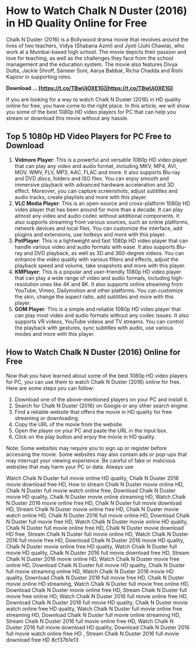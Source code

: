 
 
# How to Watch Chalk N Duster (2016) in HD Quality Online for Free
 
Chalk N Duster (2016) is a Bollywood drama movie that revolves around the lives of two teachers, Vidya (Shabana Azmi) and Jyoti (Juhi Chawla), who work at a Mumbai-based high school. The movie depicts their passion and love for teaching, as well as the challenges they face from the school management and the education system. The movie also features Divya Dutta, Jackie Shroff, Sameer Soni, Aarya Babbar, Richa Chadda and Rishi Kapoor in supporting roles.
 
**Download … [https://t.co/TBwUjOXE1G](https://t.co/TBwUjOXE1G)**


 
If you are looking for a way to watch Chalk N Duster (2016) in HD quality online for free, you have come to the right place. In this article, we will show you some of the best 1080p HD video players for PC that can help you stream or download this movie without any hassle.
 
## Top 5 1080p HD Video Players for PC Free to Download
 
1. **Vidmore Player**: This is a powerful and versatile 1080p HD video player that can play any video and audio format, including MKV, MP4, AVI, MOV, WMV, FLV, MP3, AAC, FLAC and more. It also supports Blu-ray and DVD discs, folders and ISO files. You can enjoy smooth and immersive playback with advanced hardware acceleration and 3D effect. Moreover, you can capture screenshots, adjust subtitles and audio tracks, create playlists and more with this player.
2. **VLC Media Player**: This is an open-source and cross-platform 1080p HD video player that has been around for more than a decade. It can play almost any video and audio codec without additional components. It also supports streaming from various sources, such as online platforms, network devices and local files. You can customize the interface, add plugins and extensions, use hotkeys and more with this player.
3. **PotPlayer**: This is a lightweight and fast 1080p HD video player that can handle various video and audio formats with ease. It also supports Blu-ray and DVD playback, as well as 3D and 360-degree videos. You can enhance the video quality with various filters and effects, adjust the playback speed and volume, take snapshots and more with this player.
4. **KMPlayer**: This is a popular and user-friendly 1080p HD video player that can play a wide range of video and audio formats, including high-resolution ones like 4K and 8K. It also supports online streaming from YouTube, Vimeo, Dailymotion and other platforms. You can customize the skin, change the aspect ratio, add subtitles and more with this player.
5. **GOM Player**: This is a simple and reliable 1080p HD video player that can play most video and audio formats without any codec issues. It also supports VR videos, YouTube videos and TV streams. You can control the playback with gestures, sync subtitles with audio, use various modes and more with this player.

## How to Watch Chalk N Duster (2016) Online for Free
 
Now that you have learned about some of the best 1080p HD video players for PC, you can use them to watch Chalk N Duster (2016) online for free. Here are some steps you can follow:

1. Download one of the above-mentioned players on your PC and install it.
2. Search for Chalk N Duster (2016) on Google or any other search engine.
3. Find a reliable website that offers the movie in HD quality for free streaming or downloading.
4. Copy the URL of the movie from the website.
5. Open the player on your PC and paste the URL in the input box.
6. Click on the play button and enjoy the movie in HD quality.

Note: Some websites may require you to sign up or register before accessing the movie. Some websites may also contain ads or pop-ups that may interrupt your viewing experience. Be careful of fake or malicious websites that may harm your PC or data. Always use
 
Watch Chalk N Duster full movie online HD quality,  Chalk N Duster 2016 movie download free HD,  How to stream Chalk N Duster movie online HD,  Chalk N Duster full movie watch online free,  Download Chalk N Duster movie HD quality,  Chalk N Duster movie online streaming HD,  Watch Chalk N Duster 2016 movie online free HD,  Chalk N Duster full movie download HD,  Stream Chalk N Duster movie online free HD,  Chalk N Duster movie watch online HD,  Chalk N Duster 2016 full movie online HD,  Download Chalk N Duster full movie free HD,  Watch Chalk N Duster movie online HD quality,  Chalk N Duster full movie online free HD,  Chalk N Duster movie download HD free,  Stream Chalk N Duster full movie online HD,  Watch Chalk N Duster 2016 full movie free HD,  Download Chalk N Duster 2016 movie HD quality,  Chalk N Duster movie online free HD quality,  Watch Chalk N Duster full movie HD quality,  Chalk N Duster 2016 full movie download free HD,  Stream Chalk N Duster 2016 movie online HD,  Watch Chalk N Duster movie free online HD,  Download Chalk N Duster full movie HD quality,  Chalk N Duster full movie streaming online HD,  Watch Chalk N Duster 2016 movie HD quality,  Download Chalk N Duster 2016 full movie free HD,  Chalk N Duster movie online HD streaming,  Watch Chalk N Duster full movie free online HD,  Download Chalk N Duster movie online free HD,  Stream Chalk N Duster full movie free online HD,  Watch Chalk N Duster 2016 full movie online free HD,  Download Chalk N Duster 2016 full movie HD quality,  Chalk N Duster movie watch online free HD quality,  Watch Chalk N Duster full movie online free streaming HD,  Download Chalk N Duster full movie online streaming HD,  Stream Chalk N Duster 2016 full movie online free HD,  Watch Chalk N Duster 2016 full movie download HD quality,  Download Chalk N Duster 2016 full movie watch online free HD ,  Stream Chalk N Duster 2016 full movie download free HD
 8cf37b1e13
 
